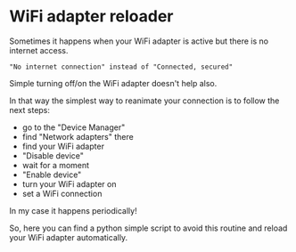# WiFi adapter reloader

Sometimes it happens when your WiFi adapter is active but there is no internet access.
```
"No internet connection" instead of "Connected, secured" 
```

Simple turning off/on the WiFi adapter doesn't help also.

In that way the simplest way to reanimate your connection is to follow the next steps:
- go to the "Device Manager"
- find "Network adapters" there
- find your WiFi adapter
- "Disable device"
- wait for a moment
- "Enable device"
- turn your WiFi adapter on
- set a WiFi connection

In my case it happens periodically!

So, here you can find a python simple script to avoid this routine and reload your WiFi adapter automatically.

